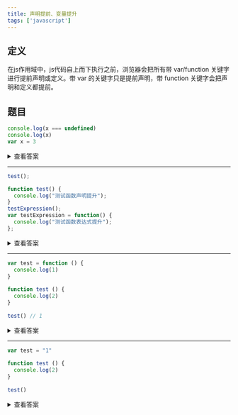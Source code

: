 ```yaml
---
title: 声明提前、变量提升
tags: ['javascript']
---
```


## 定义

 在js作用域中，js代码自上而下执行之前，浏览器会把所有带 var/function 关键字进行提前声明或定义。带 var 的关键字只是提前声明，带 function 关键字会把声明和定义都提前。

## 题目

```javascript
console.log(x === undefined)
console.log(x)
var x = 3
```

<details>
<summary>查看答案</summary>

> // true 
> // undefined
</details>

---

```javascript
test();

function test() {
  console.log("测试函数声明提升");
}
testExpression();
var testExpression = function() {
  console.log("测试函数表达式提升");
};
```
<details>
<summary>查看答案</summary>

> // 测试函数声明提升 
> // 报错 Uncaught ReferenceError: testExpression is not defined
</details>

---

```javascript
var test = function () {
  console.log(1)
}
 
function test () {
  console.log(2)
}
 
test() // 1
```
<details>
<summary>查看答案</summary>

> // 1
> 执行顺序：
>  1、var test;
>  2、function test () {
>    console.log(2)
>  }
>  3、test = function () {
>    console.log(1)
>  }
</code></pre>
</details>

---

```javascript
var test = "1"
 
function test () {
  console.log(2)
}
 
test()
```
<details>
<summary>查看答案</summary>

> typeError: test is not a function
</details>